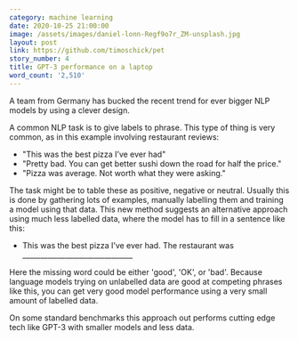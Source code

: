 ```yaml
---
category: machine learning
date: 2020-10-25 21:00:00
image: /assets/images/daniel-lonn-Regf9o7r_ZM-unsplash.jpg
layout: post
link: https://github.com/timoschick/pet
story_number: 4
title: GPT-3 performance on a laptop
word_count: '2,510'
---
```


A team from Germany has bucked the recent trend for ever bigger NLP models by using a clever design.

 A common NLP task is to give labels to phrase. This type of thing is very common, as in this example involving restaurant reviews:

- "This was the best pizza I’ve ever had"
- "Pretty bad. You can get better sushi down the road for half the price."
- "Pizza was average. Not worth what they were asking."

The task might be to table these as positive, negative or neutral. Usually this is done by gathering lots of examples, manually labelling them and training a model using that data. This new method suggests an alternative approach using much less labelled data, where the model has to fill in a sentence like this:

- This was the best pizza I’ve ever had. The restaurant was _______________________________

Here the missing word could be either 'good', 'OK', or 'bad'. Because language models trying on unlabelled data are good at competing phrases like this, you can get very good model performance using a very small amount of labelled data.

On some standard benchmarks this approach out performs cutting edge tech like GPT-3 with smaller models and less data.



